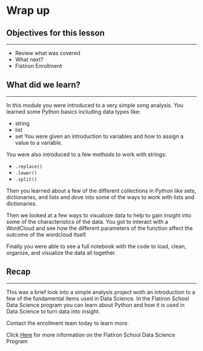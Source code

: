 # Wrap up

## Objectives for this lesson

***

* Review what was covered
* What next?
* Flatiron Enrollment

## What did we learn?

***

In this module you were introduced to a very simple song analysis.  You learned some Python basics including data types like: 
- string
- list
- set
You were given an introduction to variables and how to assign a value to a variable.  

You were also introduced to a few methods to work with strings:
- `.replace()`
- `.lower()`
- `.split()`

Then you learned about a few of the different collections in Python like sets, dictionaries, and lists and dove into some of the ways to work with lists and dictionaries.

Then we looked at a few ways to visualoze data to help to gain insight into some of the characteristics of the data.  You got to interact with a WordCloud and see how the different parameters of the function affect the outcome of the wordcloud itself.

Finally you were able to see a full notebook with the code to load, clean, organize, and visualize the data all together.

## Recap

***

This was a brief look into a simple analysis project woth an introduction to a few of the fundamental items used in Data Science.  In the Flatiron School Data Science program you can learn about Python and how it is used in Data Science to turn data into insight.

Contact the enrollment team today to learn more.

Click <a href="" target="blank">Here</a> for more information on the Flatiron School Data Science Program
